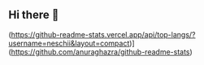 ## Hi there 👋

(https://github-readme-stats.vercel.app/api/top-langs/?username=neschii&layout=compact)](https://github.com/anuraghazra/github-readme-stats)
